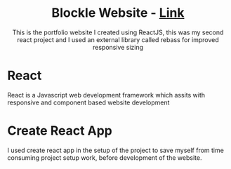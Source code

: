 <h1 align="center">Blockle Website -  <a href="http://portfoliosite.blockle.net/">Link</a> </h1>

<p align="center">This is the portfolio website I created using ReactJS, this was my second react project and I used an external library called rebass for improved responsive sizing<p>

# React
React is a Javascript web development framework which assits with responsive and component based website development

# Create React App
I used create react app in the setup of the project to save myself from time consuming project setup work, before development of the website.

